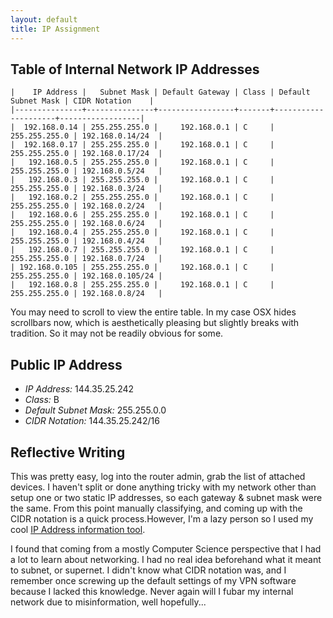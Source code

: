 ```yaml
---
layout: default
title: IP Assignment
---
```


## Table of Internal Network IP Addresses

    |    IP Address |   Subnet Mask | Default Gateway | Class | Default Subnet Mask | CIDR Notation    |
    |---------------+---------------+-----------------+-------+---------------------+------------------|
    |  192.168.0.14 | 255.255.255.0 |     192.168.0.1 | C     |       255.255.255.0 | 192.168.0.14/24  |
    |  192.168.0.17 | 255.255.255.0 |     192.168.0.1 | C     |       255.255.255.0 | 192.168.0.17/24  |
    |   192.168.0.5 | 255.255.255.0 |     192.168.0.1 | C     |       255.255.255.0 | 192.168.0.5/24   |
    |   192.168.0.3 | 255.255.255.0 |     192.168.0.1 | C     |       255.255.255.0 | 192.168.0.3/24   |
    |   192.168.0.2 | 255.255.255.0 |     192.168.0.1 | C     |       255.255.255.0 | 192.168.0.2/24   |
    |   192.168.0.6 | 255.255.255.0 |     192.168.0.1 | C     |       255.255.255.0 | 192.168.0.6/24   |
    |   192.168.0.4 | 255.255.255.0 |     192.168.0.1 | C     |       255.255.255.0 | 192.168.0.4/24   |
    |   192.168.0.7 | 255.255.255.0 |     192.168.0.1 | C     |       255.255.255.0 | 192.168.0.7/24   |
    | 192.168.0.105 | 255.255.255.0 |     192.168.0.1 | C     |       255.255.255.0 | 192.168.0.105/24 |
    |   192.168.0.8 | 255.255.255.0 |     192.168.0.1 | C     |       255.255.255.0 | 192.168.0.8/24   |

You may need to scroll to view the entire table. In my case OSX hides scrollbars now, which is aesthetically pleasing but slightly breaks with tradition. So it may not be readily obvious for some.

## Public IP Address

* *IP Address:*           144.35.25.242
* *Class:*                B
* *Default Subnet Mask:*  255.255.0.0
* *CIDR Notation:*        144.35.25.242/16

## Reflective Writing

This was pretty easy, log into the router admin, grab the list of attached devices. I haven't split or done anything tricky with my network other than setup one or two static IP addresses, so each gateway & subnet mask were the same. From this point manually classifying, and coming up with the CIDR notation is a quick process.However, I'm a lazy person so I used my cool [IP Address information tool](http://ip-tool.onfrst.com).

I found that coming from a mostly Computer Science perspective that I had a lot to learn about networking. I had no real idea beforehand what it meant to subnet, or supernet. I didn't know what CIDR notation was, and I remember once screwing up the default settings of my VPN software because I lacked this knowledge. Never again will I fubar my internal network due to misinformation, well hopefully...